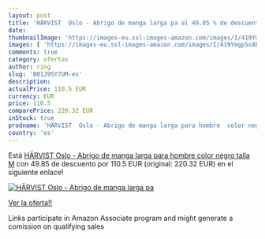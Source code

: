 ```yaml
---
layout: post
title: 'HÄRVIST  Oslo - Abrigo de manga larga pa al 49.85 % de descuento'
date: 
thumbnailImage: 'https://images-eu.ssl-images-amazon.com/images/I/419YmgpSs8L._SL200_.jpg'
images: [ 'https://images-eu.ssl-images-amazon.com/images/I/419YmgpSs8L._SL200_.jpg' ]
comments: true
category: ofertas
author: ring
slug: 'B01J9SY7UM-es'
description:
actualPrice: 110.5 EUR
currency: EUR
price: 110.5
comparePrice: 220.32 EUR
inStock: true
prodname: 'HÄRVIST  Oslo - Abrigo de manga larga para hombre  color negro  talla M'
country: 'es'
---
```


Está [HÄRVIST  Oslo - Abrigo de manga larga para hombre  color negro  talla M](https://www.amazon.es/dp/B01J9SY7UM/?tag=tolees-21) con 49.85 de descuento por 110.5 EUR (original: 220.32 EUR) en el siguiente enlace!

[![HÄRVIST  Oslo - Abrigo de manga larga pa](https://images-eu.ssl-images-amazon.com/images/I/419YmgpSs8L._SL200_.jpg)](https://www.amazon.es/dp/B01J9SY7UM/?tag=tolees-21)

[Ver la oferta!!](https://www.amazon.es/dp/B01J9SY7UM/?tag=tolees-21)

Links participate in Amazon Associate program and might generate a comission on qualifying sales


